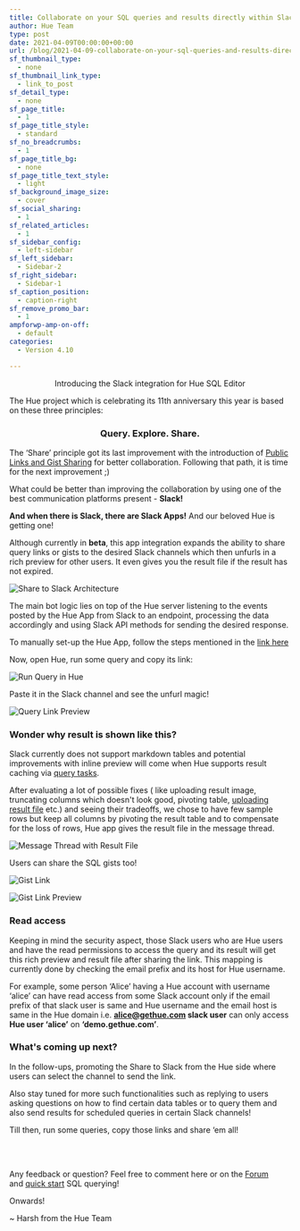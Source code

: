 ```yaml
---
title: Collaborate on your SQL queries and results directly within Slack!
author: Hue Team
type: post
date: 2021-04-09T00:00:00+00:00
url: /blog/2021-04-09-collaborate-on-your-sql-queries-and-results-directly-within-slack
sf_thumbnail_type:
  - none
sf_thumbnail_link_type:
  - link_to_post
sf_detail_type:
  - none
sf_page_title:
  - 1
sf_page_title_style:
  - standard
sf_no_breadcrumbs:
  - 1
sf_page_title_bg:
  - none
sf_page_title_text_style:
  - light
sf_background_image_size:
  - cover
sf_social_sharing:
  - 1
sf_related_articles:
  - 1
sf_sidebar_config:
  - left-sidebar
sf_left_sidebar:
  - Sidebar-2
sf_right_sidebar:
  - Sidebar-1
sf_caption_position:
  - caption-right
sf_remove_promo_bar:
  - 1
ampforwp-amp-on-off:
  - default
categories:
  - Version 4.10

---
```

<p align="center"> Introducing the Slack integration for Hue SQL Editor </p>


The Hue project which is celebrating its 11th anniversary this year is based on these three principles:

<h3 align="center"> Query. Explore. Share. </h3>

The ‘Share’ principle got its last improvement with the introduction of [Public Links and Gist Sharing](https://gethue.com/blog/2020-03-04-datawarehouse-database-sql-collaboration-and-sharing-with-link-and-gist/) for better collaboration. Following that path, it is time for the next improvement ;)

What could be better than improving the collaboration by using one of the best communication platforms present - **Slack!**

**And when there is Slack, there are Slack Apps!** And our beloved Hue is getting one!

Although currently in **beta**, this app integration expands the ability to share query links or gists to the desired Slack channels which then unfurls in a rich preview for other users. It even gives you the result file if the result has not expired.

![Share to Slack Architecture](https://cdn.gethue.com/uploads/2021/04/share_to_slack_architecture.png)

The main bot logic lies on top of the Hue server listening to the events posted by the Hue App from Slack to an endpoint, processing the data accordingly and using Slack API methods for sending the desired response.

To manually set-up the Hue App, follow the steps mentioned in the [link here](https://docs.gethue.com/administrator/configuration/server/#manual-slack-app-installation)

Now, open Hue, run some query and copy its link:

![Run Query in Hue](https://cdn.gethue.com/uploads/2021/04/run_query_in_hue.png)

Paste it in the Slack channel and see the unfurl magic!

![Query Link Preview](https://cdn.gethue.com/uploads/2021/04/query_link_preview.png)

### Wonder why result is shown like this?

Slack currently does not support markdown tables and potential improvements with inline preview will come when Hue supports result caching via [query tasks](https://docs.gethue.com/administrator/administration/reference/#task-server).

After evaluating a lot of possible fixes ( like uploading result image, truncating columns which doesn't look good, pivoting table, [uploading result file](https://github.com/slackapi/python-slack-sdk/issues/991) etc.) and seeing their tradeoffs, we chose to have few sample rows but keep all columns by pivoting the result table and to compensate for the loss of rows, Hue app gives the result file in the message thread.

![Message Thread with Result File](https://cdn.gethue.com/uploads/2021/04/message_thread_with_result_file.png)

Users can share the SQL gists too!

![Gist Link](https://cdn.gethue.com/uploads/2021/04/gist_link.png)

![Gist Link Preview](https://cdn.gethue.com/uploads/2021/04/gist_link_preview.png)

### Read access

Keeping in mind the security aspect, those Slack users who are Hue users and have the read permissions to access the query and its result will get this rich preview and result file after sharing the link. This mapping is currently done by checking the email prefix and its host for Hue username.

For example, some person ‘Alice’ having a Hue account with username ‘alice’ can have read access from some Slack account only if the email prefix of that slack user is same and Hue username and the email host is same in the Hue domain i.e. **alice@gethue.com slack user** can only access **Hue user ‘alice’** on **‘demo.gethue.com’**.

### What's coming up next?

In the follow-ups, promoting the Share to Slack from the Hue side where users can select the channel to send the link.

Also stay tuned for more such functionalities such as replying to users asking questions on how to find certain data tables or to query them and also send results for scheduled queries in certain Slack channels!

Till then, run some queries, copy those links and share ‘em all!

</br>
</br>

Any feedback or question? Feel free to comment here or on the <a href="https://discourse.gethue.com/">Forum</a> and <a href="https://docs.gethue.com/quickstart/">quick start</a> SQL querying!


Onwards!

~ Harsh from the Hue Team
